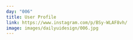 ```yaml
---
day: "006"
title: User Profile
link: https://www.instagram.com/p/BSy-WLAF8vh/
image: images/dailyuidesign/006.jpg
---
```

